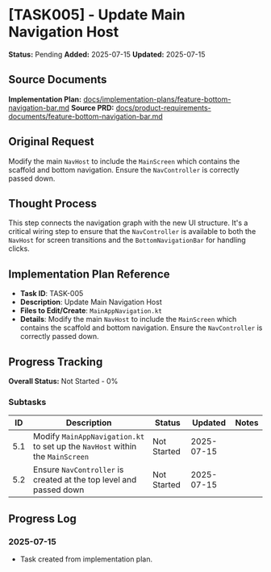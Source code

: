 # [TASK005] - Update Main Navigation Host

**Status:** Pending
**Added:** 2025-07-15
**Updated:** 2025-07-15

## Source Documents
**Implementation Plan:** [docs/implementation-plans/feature-bottom-navigation-bar.md](docs/implementation-plans/feature-bottom-navigation-bar.md)
**Source PRD:** [docs/product-requirements-documents/feature-bottom-navigation-bar.md](docs/product-requirements-documents/feature-bottom-navigation-bar.md)

## Original Request
Modify the main `NavHost` to include the `MainScreen` which contains the scaffold and bottom navigation. Ensure the `NavController` is correctly passed down.

## Thought Process
This step connects the navigation graph with the new UI structure. It's a critical wiring step to ensure that the `NavController` is available to both the `NavHost` for screen transitions and the `BottomNavigationBar` for handling clicks.

## Implementation Plan Reference
- **Task ID**: TASK-005
- **Description**: Update Main Navigation Host
- **Files to Edit/Create**: `MainAppNavigation.kt`
- **Details**: Modify the main `NavHost` to include the `MainScreen` which contains the scaffold and bottom navigation. Ensure the `NavController` is correctly passed down.

## Progress Tracking

**Overall Status:** Not Started - 0%

### Subtasks
| ID | Description | Status | Updated | Notes |
|----|-------------|--------|---------|-------|
| 5.1 | Modify `MainAppNavigation.kt` to set up the `NavHost` within the `MainScreen` | Not Started | 2025-07-15 | |
| 5.2 | Ensure `NavController` is created at the top level and passed down | Not Started | 2025-07-15 | |

## Progress Log
### 2025-07-15
- Task created from implementation plan.
